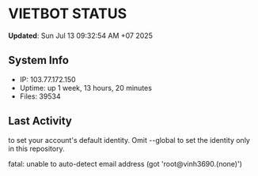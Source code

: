 # VIETBOT STATUS
**Updated**: Sun Jul 13 09:32:54 AM +07 2025

## System Info
- IP: 103.77.172.150
- Uptime: up 1 week, 13 hours, 20 minutes
- Files: 39534

## Last Activity

to set your account's default identity.
Omit --global to set the identity only in this repository.

fatal: unable to auto-detect email address (got 'root@vinh3690.(none)')
